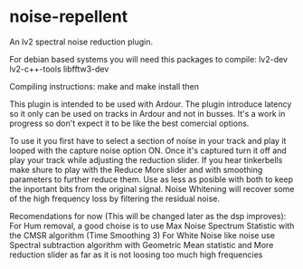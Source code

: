 # noise-repellent

An lv2 spectral noise reduction plugin.

For debian based systems you will need this packages to compile: lv2-dev lv2-c++-tools libfftw3-dev

Compiling instructions: make and make install then

This plugin is intended to be used with Ardour. The plugin introduce latency so it only can be used on tracks in Ardour and not in busses.
It's a work in progress so don't expect it to be like the best comercial options.

To use it you first have to select a section of noise in your track and play it looped
with the capture noise option ON. Once it's captured turn it off and play your track
while adjusting the reduction slider. If you hear tinkerbells make shure to play with the Reduce More slider
and with smoothing parameters to further reduce them. Use as less as posible with both to keep the inportant bits from the original signal.
Noise Whitening will recover some of the high frequency loss by filtering the residual noise.

Recomendations for now (This will be changed later as the dsp improves):
For Hum removal, a good choise is to use Max Noise Spectrum Statistic with the CMSR algorithm (Time Smoothing 3)
For White Noise like noise use Spectral subtraction algorithm with Geometric Mean statistic and More reduction slider
as far as it is not loosing too much high frequencies
